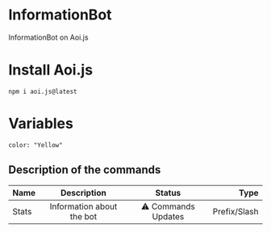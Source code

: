 # InformationBot
InformationBot on Aoi.js

# Install Aoi.js
```
npm i aoi.js@latest
```

# Variables
```
color: "Yellow"
```

## Description of the commands

| Name | Description | Status | Type |
| :---         |     :---:      |      :---:      |        ---: |
| Stats   | Information about the bot     | ⚠️ Commands Updates    | Prefix/Slash | 
